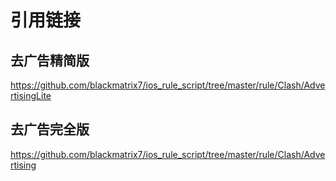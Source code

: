 引用链接
=
## 去广告精简版
https://github.com/blackmatrix7/ios_rule_script/tree/master/rule/Clash/AdvertisingLite
## 去广告完全版
https://github.com/blackmatrix7/ios_rule_script/tree/master/rule/Clash/Advertising
